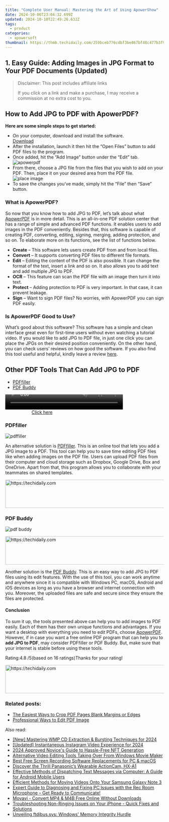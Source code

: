 ```yaml
---
title: "Complete User Manual: Mastering the Art of Using ApowerShow"
date: 2024-10-06T23:04:32.699Z
updated: 2024-10-10T22:49:26.632Z
tags:
  - product
categories:
  - apowersoft
thumbnail: https://thmb.techidaily.com/259bceb776cdbf3be867bf48c477b3f9885a0b2e906117f4f6cafe9378e4fe6f.jpg
---
```


## 1. Easy Guide: Adding Images in JPG Format to Your PDF Documents (Updated)

>  Disclaimer: This post includes affiliate links
>
>  If you click on a link and make a purchase, I may receive a commission at no extra cost to you.
>

## How to Add JPG to PDF with ApowerPDF?

**Here are some simple steps to get started:**

* On your computer, download and install the software.  
[Download](https://tools.techidaily.com/apowersoft/products/)
* After the installation, launch it then hit the “Open Files” button to add PDF files to the program.
* Once added, hit the “Add Image” button under the “Edit” tab.  
![apowerpdf](https://www.apowersoft.com//webusupload.aoscdn.com/apowercom/wp-content/uploads/2020/07/add-image.jpg.webp)
* From there, choose a JPG file from the files that you wish to add on your PDF. Then, place it on your desired area from the PDF file.  
![place image](https://www.apowersoft.com//webusupload.aoscdn.com/apowercom/wp-content/uploads/2020/07/place-jpg.jpg.webp)
* To save the changes you’ve made, simply hit the “File” then “Save” button.

### What is ApowerPDF?

So now that you know how to add JPG to PDF, let’s talk about what [ApowerPDF](https://tools.techidaily.com/apowersoft/apower-pdf/) is in more detail. This is an all-in-one PDF solution center that has a range of simple and advanced PDF functions. It enables users to add images in the PDF conveniently. Besides that, this software is capable of creating PDF, converting, editing, signing, merging, adding protection, and so on. To elaborate more on its functions, see the list of functions below.

* **Create** – This software lets users create PDF from and from local files.
* **Convert** – It supports converting PDF files to different file formats.
* **Edit**  – Editing the content of the PDF is also possible. It can change the format of the text, insert a link and so on. It also allows you to add text and add multiple JPG to PDF.
* **OCR** – This feature can scan the PDF file with an image then turn it into text.
* **Protect** – Adding protection to PDF is very important. In that case, it can prevent leakage.
* **Sign** – Want to sign PDF files? No worries, with ApowerPDF you can sign PDF easily.

### Is ApowerPDF Good to Use?

What’s good about this software? This software has a simple and clean interface great even for first-time users without even watching a tutorial video. If you would like to add JPG to PDF file, in just one click you can place the JPGs on their desired position conveniently. On the other hand, you can check users’ reviews on how good the software. If you also find this tool useful and helpful, kindly leave a review [here](https://www.g2crowd.com/products/apowerpdf/reviews).

## Other PDF Tools That Can Add JPG to PDF

* [PDFfiller](https://tools.techidaily.com/apowersoft/products/)
* [PDF Buddy](https://tools.techidaily.com/apowersoft/products/)

<!-- affiliate ads begin -->
<span id="1936838">
					<video width="374" height="48" style="cursor:pointer"
           poster="//a.impactradius-go.com/display-clicktoplayimage/1936838.png"
           onclick="if(!this.playClicked){this.play();this.setAttribute('controls',true);this.playClicked=true;}">
	   <source src="//a.impactradius-go.com/display-ad/18409-1936838">
	   <img src="//a.impactradius-go.com/display-clicktoplayimage/1936838.png" style="border: none; height: 100%; width: 100%; object-fit: contain">
	</video>
	<div style="width:234px;text-align:center"><a href="javascript:window.open(decodeURIComponent('https%3A%2F%2Fcoinrule.sjv.io%2Fc%2F5597632%2F1936838%2F18409'), '_blank');void(0);">Click here</a></div>
</span>
<img height="0" width="0" src="https://imp.pxf.io/i/5597632/1936838/18409" style="position:absolute;visibility:hidden;" border="0" />
<!-- affiliate ads end -->

### PDFfiller

![pdffiller](https://www.apowersoft.com//webusupload.aoscdn.com/apowercom/wp-content/uploads/2020/07/add-image-pdffiller.jpg.webp)

An alternative solution is [PDFfiller](https://www.pdffiller.com/en/categories/add-image.htm). This is an online tool that lets you add a JPG image to a PDF. This tool can help you to save time editing PDF files like when adding images on the PDF file. Users can upload PDF files from their computer and cloud storage such as Dropbox, Google Drive, Box and OneDrive. Apart from that, this program allows you to collaborate with your teammates on shared templates.

<!-- affiliate ads begin -->
<a href="https://appsumo.8odi.net/c/5597632/2151890/7443" target="_top" id="2151890">
  <img src="//a.impactradius-go.com/display-ad/7443-2151890" border="0" alt="https://techidaily.com" width="728" height="90"/>
</a>
<img height="0" width="0" src="https://appsumo.8odi.net/i/5597632/2151890/7443" style="position:absolute;visibility:hidden;" border="0" />
<!-- affiliate ads end -->

### PDF Buddy

![pdf buddy](https://www.apowersoft.com//webusupload.aoscdn.com/apowercom/wp-content/uploads/2020/07/add-jpg-using-pdfbuddy.jpg.webp)

<!-- affiliate ads begin -->
<a href="https://laganoo.pxf.io/c/5597632/1657399/16446" target="_top" id="1657399">
  <img src="//a.impactradius-go.com/display-ad/16446-1657399" border="0" alt="https://techidaily.com" width="728" height="90"/>
</a>
<img height="0" width="0" src="https://laganoo.pxf.io/i/5597632/1657399/16446" style="position:absolute;visibility:hidden;" border="0" />
<!-- affiliate ads end -->

Another solution is the [PDF Buddy](https://www.pdfbuddy.com/how-to/add-image-to-pdf). This is an easy way to add JPG to PDF files using its edit features. With the use of this tool, you can work anytime and anywhere since it is compatible with Windows PC, macOS, Android and iOS devices as long as you have a browser and internet connection with you. Moreover, the uploaded files are safe and secure since they ensure the files are protected.

#### Conclusion

To sum it up, the tools presented above can help you to add images to PDF easily. Each of them has their own unique functions and advantages. If you want a desktop with everything you need to edit PDFs, choose [ApowerPDF](https://tools.techidaily.com/apowersoft/apower-pdf/). However, if in case you want a free online PDF program that can help you to **add JPG to PDF**, may consider PDFfiller or PDF Buddy. But, make sure that your internet is stable before using these tools.

Rating:4.8 /5(based on 16 ratings)Thanks for your rating!

<!-- affiliate ads begin -->
<a href="https://appsumo.8odi.net/c/5597632/2123732/7443" target="_top" id="2123732">
  <img src="//a.impactradius-go.com/display-ad/7443-2123732" border="0" alt="https://techidaily.com" width="600" height="90"/>
</a>
<img height="0" width="0" src="https://appsumo.8odi.net/i/5597632/2123732/7443" style="position:absolute;visibility:hidden;" border="0" />
<!-- affiliate ads end -->

### Related posts:

* [The Easiest Ways to Crop PDF Pages Blank Margins or Edges](https://tools.techidaily.com/apowersoft/apower-pdf/)
* [Professional Ways to Edit PDF Image](https://tools.techidaily.com/apowersoft/apower-pdf/)

<ins class="adsbygoogle"
     style="display:block"
     data-ad-format="autorelaxed"
     data-ad-client="ca-pub-7571918770474297"
     data-ad-slot="1223367746"></ins>

<ins class="adsbygoogle"
     style="display:block"
     data-ad-client="ca-pub-7571918770474297"
     data-ad-slot="8358498916"
     data-ad-format="auto"
     data-full-width-responsive="true"></ins>

<span class="atpl-alsoreadstyle">Also read:</span>
<div><ul>
<li><a href="https://fox-helps.techidaily.com/new-mastering-wmp-cd-extraction-and-bursting-techniques-for-2024/"><u>[New] Mastering WMP CD Extraction & Bursting Techniques for 2024</u></a></li>
<li><a href="https://instagram-video-files.techidaily.com/updated-instantaneous-instagram-video-experience-for-2024/"><u>[Updated] Instantaneous Instagram Video Experience for 2024</u></a></li>
<li><a href="https://extra-approaches.techidaily.com/2024-approved-novices-guide-to-hassle-free-nft-generation/"><u>2024 Approved Novice's Guide to Hassle-Free NFT Generation</u></a></li>
<li><a href="https://fox-web3.techidaily.com/alternative-video-editing-tools-taking-over-from-windows-movie-maker/"><u>Alternative Video Editing Tools Taking Over From Windows Movie Maker</u></a></li>
<li><a href="https://fox-web3.techidaily.com/best-free-screen-recording-software-replacements-for-pc-and-macos/"><u>Best Free Screen Recording Software Replacements for PC & macOS</u></a></li>
<li><a href="https://fox-boxes.techidaily.com/discover-the-thrill-panasonics-wearable-actioncam-hx-a1/"><u>Discover the Thrill Panasonic’s Wearable ActionCam, HX-A1</u></a></li>
<li><a href="https://fox-web3.techidaily.com/effective-methods-of-dispatching-text-messages-via-computer-a-guide-for-android-mobile-users/"><u>Effective Methods of Dispatching Text Messages via Computer: A Guide for Android Mobile Users</u></a></li>
<li><a href="https://fox-web3.techidaily.com/efficient-methods-for-moving-videos-onto-your-samsung-galaxy-note-3/"><u>Efficient Methods for Moving Videos Onto Your Samsung Galaxy Note 3</u></a></li>
<li><a href="https://sound-issues.techidaily.com/1723016231666-expert-guide-to-diagnosing-and-fixing-pc-issues-with-the-rec-room-microphone-get-ready-to-communicate/"><u>Expert Guide to Diagnosing and Fixing PC Issues with the Rec Room Microphone – Get Ready to Communicate!</u></a></li>
<li><a href="https://techtrends.techidaily.com/movavi-convert-mp4-and-m4b-free-online-without-downloads/"><u>Movavi - Convert MP4 & M4B Free Online Without Downloads</u></a></li>
<li><a href="https://tech-recovery.techidaily.com/troubleshooting-non-ringing-issues-on-your-iphone-quick-fixes-and-solutions/"><u>Troubleshooting Non-Ringing Issues on Your iPhone - Quick Fixes and Solutions</u></a></li>
<li><a href="https://win11-tips.techidaily.com/unveiling-ftdibussys-windows-memory-integrity-hurdle/"><u>Unveiling ftdibus.sys: Windows' Memory Integrity Hurdle</u></a></li>
</ul></div>

